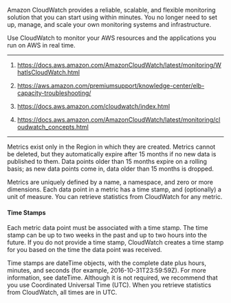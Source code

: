 Amazon CloudWatch provides a reliable, scalable, and flexible monitoring solution that you can start using within minutes. You no longer need to set up, manage, and scale your own monitoring systems and infrastructure.

Use CloudWatch to monitor your AWS resources and the applications you run on AWS in real time.


---------------------------------------------------------------------------------------------------------------------

1) https://docs.aws.amazon.com/AmazonCloudWatch/latest/monitoring/WhatIsCloudWatch.html

2) https://aws.amazon.com/premiumsupport/knowledge-center/elb-capacity-troubleshooting/

3) https://docs.aws.amazon.com/cloudwatch/index.html

4) https://docs.aws.amazon.com/AmazonCloudWatch/latest/monitoring/cloudwatch_concepts.html

------------------------------------------------------------------------------------------------------------------------

Metrics exist only in the Region in which they are created. Metrics cannot be deleted, but they automatically expire after 15 months if no new data is published to them. Data points older than 15 months expire on a rolling basis; as new data points come in, data older than 15 months is dropped.

Metrics are uniquely defined by a name, a namespace, and zero or more dimensions. Each data point in a metric has a time stamp, and (optionally) a unit of measure. You can retrieve statistics from CloudWatch for any metric.


#### Time Stamps
Each metric data point must be associated with a time stamp. The time stamp can be up to two weeks in the past and up to two hours into the future. If you do not provide a time stamp, CloudWatch creates a time stamp for you based on the time the data point was received.

Time stamps are dateTime objects, with the complete date plus hours, minutes, and seconds (for example, 2016-10-31T23:59:59Z). For more information, see dateTime. Although it is not required, we recommend that you use Coordinated Universal Time (UTC). When you retrieve statistics from CloudWatch, all times are in UTC.

